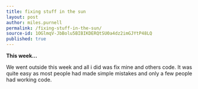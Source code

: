 ```yaml
---
title: fixing stuff in the sun
layout: post
author: miles.purnell
permalink: /fixing-stuff-in-the-sun/
source-id: 1OGlmqV-JbBolu5BIBIKDERQtSU0a4dz2imGJYtP48LQ
published: true
---
```

**This week…**

We went outside this week and all i did was fix mine and others code. It was quite easy as most people had made simple mistakes and only a few people had working code. 

<script src="//repl.it/embed/IlOG/5.js"></script>
